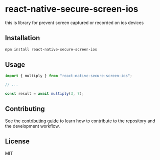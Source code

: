 # react-native-secure-screen-ios

this is library for prevent screen captured or recorded on ios devices

## Installation

```sh
npm install react-native-secure-screen-ios
```

## Usage

```js
import { multiply } from "react-native-secure-screen-ios";

// ...

const result = await multiply(3, 7);
```

## Contributing

See the [contributing guide](CONTRIBUTING.md) to learn how to contribute to the repository and the development workflow.

## License

MIT
